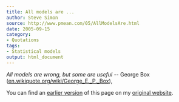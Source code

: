 ```yaml
---
title: All models are ...
author: Steve Simon
source: http://www.pmean.com/05/AllModelsAre.html
date: 2005-09-15
category:
- Quotations
tags:
- Statistical models
output: html_document
---
```


*All models are
wrong, but some are useful* \-- George Box
([en.wikiquote.org/wiki/George\_E.\_P.\_Box](http://en.wikiquote.org/wiki/George_E._P._Box)),

<!---More--->

You can find an [earlier version](http://www.pmean.com/05/AllModelsAre.html) of this page on my [original website](http://www.pmean.com/original_site.html).
